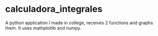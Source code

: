 # calculadora_integrales

A python application I made in college, receives 2 functions and graphs them. It uses mathplotlib and numpy.
